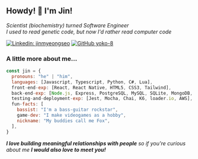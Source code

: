 ## Howdy! :fox_face: I'm Jin!

*Scientist (biochemistry) turned Software Engineer</br>I used to read genetic code, but now I'd rather read computer code*

[![Linkedin: jinmyeongseo](https://img.shields.io/badge/jinmyeongseo-blue?style=flat-square&logo=Linkedin&logoColor=white&link=https://www.linkedin.com/in/jinmyeongseo/)](https://www.linkedin.com/in/jinmyeongseo/)
[![GitHub yoko-8](https://img.shields.io/github/followers/yoko-8?label=follow&style=social)](https://github.com/yoko-8)

### A little more about me...
```javascript
const jin = {
  pronouns: "he" | "him",
  languages: [Javascript, Typescript, Python, C#, Lua],
  front-end-exp: [React, React Native, HTML5, CSS3, Tailwind],
  back-end-exp: [Node.js, Express, PostgreSQL, MySQL, SQLite, MongoDB, Firebase, Firestore, RESTful API],
  testing-and-deployment-exp: [Jest, Mocha, Chai, K6, loader.io, AWS],
  fun-facts: [
    bassist: "I'm a bass-guitar rockstar",
    game-dev: "I make videogames as a hobby",
    nickname: "My buddies call me Fox",
  ],
}
```

<em><b>I love building meaningful relationships with people</b> so if you're curious about me <b>I would also love to meet you!</b></em>
